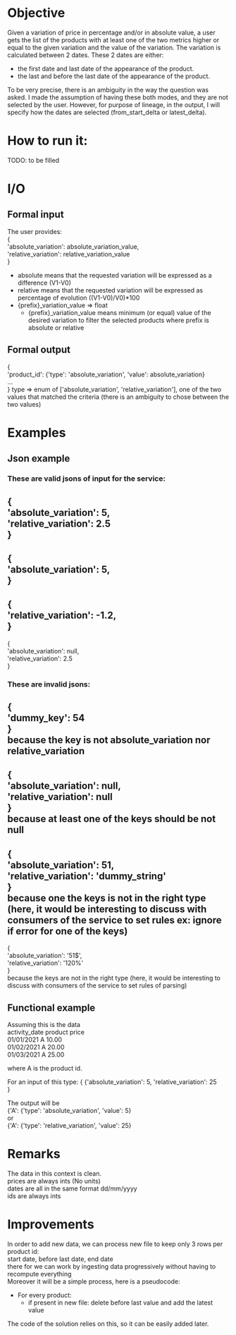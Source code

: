 # Objective
Given a variation of price in percentage and/or in absolute value, a user gets the list of the products with at least 
one of the two metrics higher or equal to the given variation and the value of the variation.
The variation is calculated between 2 dates. These 2 dates are either:
- the first date and last date of the appearance of the product. 
- the last and before the last date of the appearance of the product.  

To be very precise, there is an ambiguity in the way the question was asked. I made the assumption of having these both 
modes, and they are not selected by the user. However, for purpose of lineage, in the output, I will specify how the 
dates are selected (from_start_delta or latest_delta).

# How to run it: 
TODO: to be filled


# I/O
## Formal input 
The user provides:  
{  
'absolute_variation': absolute_variation_value,  
'relative_variation': relative_variation_value  
  }  
- absolute means that the requested variation will be expressed as a difference (V1-V0)
- relative means that the requested variation will be expressed as percentage of evolution ((V1-V0)/V0)*100  
- {prefix}_variation_value => float   
  - {prefix}_variation_value means minimum (or equal) value of the desired variation to filter the selected products
  where prefix is absolute or relative

## Formal output 
{  
'product_id': {'type': 'absolute_variation', 'value': absolute_variation}    
...  
  }
type => enum of ['absolute_variation', 'relative_variation'], one of the two values that matched the criteria (there is 
an ambiguity to chose between the two values)

# Examples
## Json example
### These are valid jsons of input for the service:     
{  
'absolute_variation': 5,  
'relative_variation': 2.5  
  }
---
{  
'absolute_variation': 5,  
  }
---
{  
'relative_variation': -1.2,  
  }
---
{  
'absolute_variation': null,  
'relative_variation': 2.5  
  }


### These are invalid jsons:     
{   
'dummy_key': 54  
  }  
because the key is not absolute_variation nor relative_variation
---
{  
'absolute_variation': null,  
'relative_variation': null  
  }  
because at least one of the keys should be not null
---
{  
'absolute_variation': 51,  
'relative_variation': 'dummy_string'  
  }  
because one the keys is not in the right type (here, it would be interesting to discuss with consumers of the service
to set rules ex: ignore if error for one of the keys)
---
{  
'absolute_variation': '51$',  
'relative_variation': '120%'  
  }  
because the keys are not in the right type (here, it would be interesting to discuss with consumers of the service 
to set rules of parsing)

## Functional example
Assuming this is the data   
activity_date product price  
01/01/2021 A 10.00  
01/02/2021 A 20.00  
01/03/2021 A 25.00  

where A is the product id. 

For an input of this type:
{
{'absolute_variation': 5,
'relative_variation': 25   
}

The output will be   
{'A': {'type': 'absolute_variation', 'value': 5}    
or    
{'A': {'type': 'relative_variation', 'value': 25}  


# Remarks
The data in this context is clean.   
prices are always ints (No units)  
dates are all in the same format dd/mm/yyyy  
ids are always ints  

# Improvements 
In order to add new data, we can process new file to keep only 3 rows per product id:   
start date, before last date, end date  
there for we can work by ingesting data progressively without having to recompute everything  
Moreover it will be a simple process, here is a pseudocode:   
- For every product:
    - if present in new file: 
        delete before last value and add the latest value   
    
The code of the solution relies on this, so it can be easily added later.